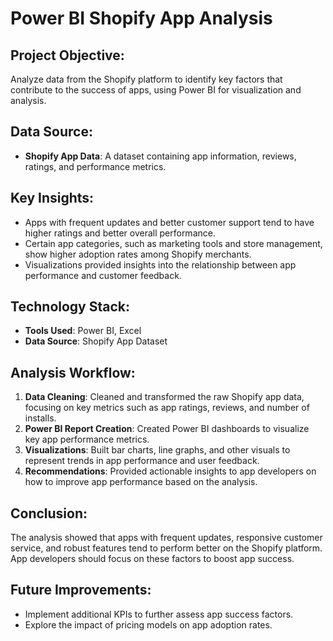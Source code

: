 # Power BI Shopify App Analysis

## Project Objective:
Analyze data from the Shopify platform to identify key factors that contribute to the success of apps, using Power BI for visualization and analysis.

## Data Source:
- **Shopify App Data**: A dataset containing app information, reviews, ratings, and performance metrics.

## Key Insights:
- Apps with frequent updates and better customer support tend to have higher ratings and better overall performance.
- Certain app categories, such as marketing tools and store management, show higher adoption rates among Shopify merchants.
- Visualizations provided insights into the relationship between app performance and customer feedback.

## Technology Stack:
- **Tools Used**: Power BI, Excel
- **Data Source**: Shopify App Dataset

## Analysis Workflow:
1. **Data Cleaning**: Cleaned and transformed the raw Shopify app data, focusing on key metrics such as app ratings, reviews, and number of installs.
2. **Power BI Report Creation**: Created Power BI dashboards to visualize key app performance metrics.
3. **Visualizations**: Built bar charts, line graphs, and other visuals to represent trends in app performance and user feedback.
4. **Recommendations**: Provided actionable insights to app developers on how to improve app performance based on the analysis.

## Conclusion:
The analysis showed that apps with frequent updates, responsive customer service, and robust features tend to perform better on the Shopify platform. App developers should focus on these factors to boost app success.

## Future Improvements:
- Implement additional KPIs to further assess app success factors.
- Explore the impact of pricing models on app adoption rates.
